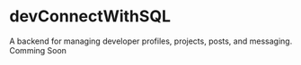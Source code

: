# devConnectWithSQL
A backend for managing developer profiles, projects, posts, and messaging.
Comming Soon
